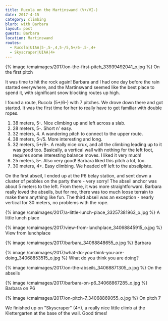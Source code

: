 ```yaml
---
title: Rucola on the Martinswand (V+/VI-)
date: 2017-4-15
category: climbing
blurb: with Barbara
layout: post
guests: Barbara
location: Martinswand
routes:
  - Rucola|UIAA|5-,5-,4,5-/5,5+/6-,5-,4+
  - Skyscraper|UIAA|4+
---
```


{% image /cmaimages/2017/on-the-first-pitch_33939492041_o.jpg %}
On the first pitch


It was time to hit the rock again! Barbara and I had one day before the rain started everywhere, and the
Martinswand seemed like the best place to spend it, with significant snow blocking routes up high.

I found a route, Rucola (5+/6-) with 7 pitches. We drove down there and got started.
It was the first time for her to really have to get familiar with double ropes.

1. 38 meters, 5-. Nice climbing up and left across a slab.
2. 28 meters, 5-. Short n' easy.
3. 32 meters, 4. A wandering pitch to connect to the upper route.
4. 38 meters, 5-/5. More interesting and long.
5. 32 meters, 5+/6-. A really nice crux, and all the climbing leading up to it was good too.
   Basically, a vertical wall with nothing for the left foot, requires some interesting balance moves. I liked it very much!
6. 25 meters, 5-. Also very good! Barbara liked this pitch a lot, too.
7. 30 meters, 4+. Easy climbing. We headed off left to the abseilpiste.

On the first abseil, I ended up at the P6 belay station, and sent down a cluster of pebbles on the party there - very sorry!
The abseil anchor was about 5 meters to the left. From there, it was more straightforward.
Barbara really loved the abseils, but for me, there was too much loose terrain to make them anything like fun.
The third abseil was an exception - nearly vertical for 30 meters, no problems with the rope.


{% image /cmaimages/2017/a-little-lunch-place_33257381963_o.jpg %}
A little lunch place



{% image /cmaimages/2017/view-from-lunchplace_34068845915_o.jpg %}
View from lunchplace



{% image /cmaimages/2017/barbara_34068848655_o.jpg %}
Barbara


{% image /cmaimages/2017/what-do-you-think-you-are-doing_34068853515_o.jpg %}
What do you think you are doing?



{% image /cmaimages/2017/on-the-abseils_34068871305_o.jpg %}
On the abseils



{% image /cmaimages/2017/barbara-on-p6_34068867285_o.jpg %}
Barbara on P6



{% image /cmaimages/2017/on-pitch-7_34068869055_o.jpg %}
On pitch 7


We finished up on "Skyscraper" (4+), a really nice little climb at the Klettergarten at the base of the wall. Good times!


